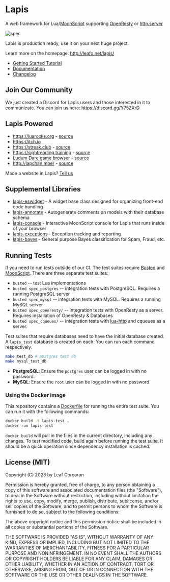 # Lapis

A web framework for Lua/[MoonScript][1] supporting [OpenResty](https://openresty.org/en/) or [http.server](https://github.com/daurnimator/lua-http)

![spec](https://github.com/leafo/lapis/workflows/spec/badge.svg)

Lapis is production ready, use it on your next huge project.

Learn more on the homepage: <http://leafo.net/lapis/>

* [Getting Started Tutorial](http://leafo.net/lapis/reference/getting_started.html)
* [Documentation](http://leafo.net/lapis/reference.html)
* [Changelog](http://leafo.net/lapis/changelog.html)

## Join Our Community

We just created a Discord for Lapis users and those interested in it to communicate. You can join us here: <https://discord.gg/Y75ZXrD>

## Lapis Powered

  * <https://luarocks.org> - [source](https://github.com/leafo/moonrocks-site)
  * <https://itch.io>
  * <https://streak.club> - [source](https://github.com/leafo/streak.club)
  * <https://sightreading.training> - [source](https://github.com/leafo/sightreading.training)
  * [Ludum Dare game browser](http://ludumdare.itch.io) - [source](https://github.com/leafo/ludum-dare-browser)
  * <http://lapchan.moe/> - [source](https://github.com/karai17/lapis-chan/)

Made a website in Lapis? [Tell us](https://github.com/leafo/lapis/discussions/749)

## Supplemental Libraries


* [lapis-eswidget](https://github.com/leafo/lapis-eswidget) - A widget base class designed for organizing front-end code bundling
* [lapis-annotate](https://github.com/leafo/lapis-annotate) - Autogenerate comments on models with their database schema
* [lapis-console](https://github.com/leafo/lapis-console) - Interactive MoonScript console for Lapis that runs inside of your browser
* [lapis-exceptions](https://github.com/leafo/lapis-exceptions) - Exception tracking and reporting
* [lapis-bayes](https://github.com/leafo/lapis-bayes) - General purpose Bayes classification for Spam, Fraud, etc.


## Running Tests

If you need to run tests outside of our CI. The test suites require
[Busted][2] and [MoonScript][1]. There are three separate test suites:

* `busted` -- test Lua implementations
* `busted spec_postgres` -- integration tests with PostgreSQL. Requires a running PostgreSQL server
* `busted spec_mysql` -- integration tests with MySQL. Requires a running MySQL server
* `busted spec_openresty/` -- integration tests with OpenResty as a server. Requires installation of OpenResty & Databases
* `busted spec_cqueues/` -- integration tests with [lua-http](https://github.com/daurnimator/lua-http) and cqueues as a server.

Test suites that require databases need to have the initial database created. A `lapis_test` database is created on each.
You can run each command respectively.

```bash
make test_db # postgres test db
make mysql_test_db
```

* **PostgreSQL**: Ensure the `postgres` user can be logged in with no password.
* **MySQL**: Ensure the `root` user can be logged in with no password.

### Using the Docker image

This repository contains a
[Dockerfile](https://github.com/leafo/lapis/blob/master/Dockerfile) for running
the entire test suite. You can run it with the following commands:

```bash
docker build -t lapis-test .
docker run lapis-test
```

`docker build` will pull in the files in the current directory, including any
changes. To test modified code, build again before running the test suite. It
should be a quick operation since dependency installation is cached.

## License (MIT)

Copyright (C) 2023 by Leaf Corcoran

Permission is hereby granted, free of charge, to any person obtaining a copy
of this software and associated documentation files (the "Software"), to deal
in the Software without restriction, including without limitation the rights
to use, copy, modify, merge, publish, distribute, sublicense, and/or sell
copies of the Software, and to permit persons to whom the Software is
furnished to do so, subject to the following conditions:

The above copyright notice and this permission notice shall be included in
all copies or substantial portions of the Software.

THE SOFTWARE IS PROVIDED "AS IS", WITHOUT WARRANTY OF ANY KIND, EXPRESS OR
IMPLIED, INCLUDING BUT NOT LIMITED TO THE WARRANTIES OF MERCHANTABILITY,
FITNESS FOR A PARTICULAR PURPOSE AND NONINFRINGEMENT. IN NO EVENT SHALL THE
AUTHORS OR COPYRIGHT HOLDERS BE LIABLE FOR ANY CLAIM, DAMAGES OR OTHER
LIABILITY, WHETHER IN AN ACTION OF CONTRACT, TORT OR OTHERWISE, ARISING FROM,
OUT OF OR IN CONNECTION WITH THE SOFTWARE OR THE USE OR OTHER DEALINGS IN
THE SOFTWARE.

 [1]: http://moonscript.org
 [2]: http://olivinelabs.com/busted/

